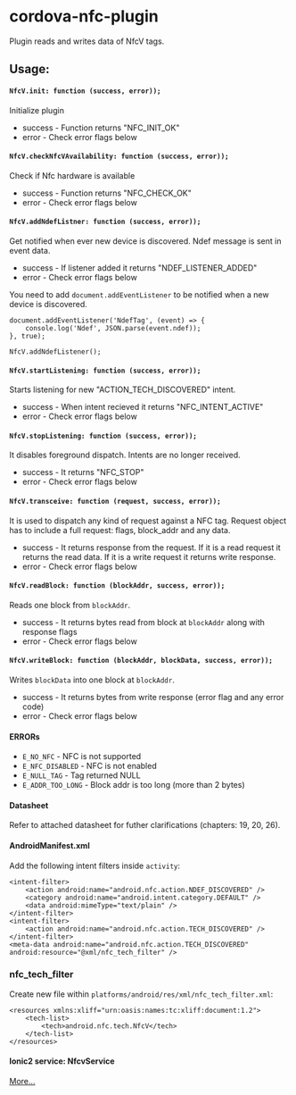 # cordova-nfc-plugin

Plugin reads and writes data of NfcV tags.

Usage:
----------------------------------------------------

#### `NfcV.init: function (success, error));`

Initialize plugin

* success - Function returns "NFC_INIT_OK"
* error - Check error flags below


#### `NfcV.checkNfcVAvailability: function (success, error));`

Check if Nfc hardware is available

* success - Function returns "NFC_CHECK_OK"
* error - Check error flags below

#### `NfcV.addNdefListner: function (success, error));`

Get notified when ever new device is discovered. Ndef message is sent in event data.

* success - If listener added it returns "NDEF_LISTENER_ADDED"
* error - Check error flags below

You need to add `document.addEventListener` to be notified when a new device is discovered.

```
document.addEventListener('NdefTag', (event) => {
    console.log('Ndef', JSON.parse(event.ndef));
}, true);

NfcV.addNdefListener();
```

#### `NfcV.startListening: function (success, error));`

Starts listening for new "ACTION_TECH_DISCOVERED" intent.

* success - When intent recieved it returns "NFC_INTENT_ACTIVE"
* error - Check error flags below


#### `NfcV.stopListening: function (success, error));`

It disables foreground dispatch. Intents are no longer received.

* success - It returns "NFC_STOP"
* error - Check error flags below

#### `NfcV.transceive: function (request, success, error));`

It is used to dispatch any kind of request against a NFC tag. Request object has to include a full request: flags, block_addr and any data.

* success - It returns response from the request. If it is a read request it returns the read data. If it is a write request it returns write response.
* error - Check error flags below


#### `NfcV.readBlock: function (blockAddr, success, error));`

Reads one block from `blockAddr`.

* success - It returns bytes read from block at `blockAddr` along with response flags
* error - Check error flags below


#### `NfcV.writeBlock: function (blockAddr, blockData, success, error));`

Writes `blockData` into one block at `blockAddr`.

* success - It returns bytes from write response (error flag and any error code)
* error - Check error flags below


#### ERRORs

* `E_NO_NFC` - NFC is not supported
* `E_NFC_DISABLED` - NFC is not enabled
* `E_NULL_TAG` - Tag returned NULL
* `E_ADDR_TOO_LONG` - Block addr is too long (more than 2 bytes)

#### Datasheet

Refer to attached datasheet for futher clarifications (chapters: 19, 20, 26).

#### AndroidManifest.xml

Add the following intent filters inside `activity`:

```
<intent-filter>
    <action android:name="android.nfc.action.NDEF_DISCOVERED" />
    <category android:name="android.intent.category.DEFAULT" />
    <data android:mimeType="text/plain" />
</intent-filter>
<intent-filter>
    <action android:name="android.nfc.action.TECH_DISCOVERED" />
</intent-filter>
<meta-data android:name="android.nfc.action.TECH_DISCOVERED" android:resource="@xml/nfc_tech_filter" />
```
### nfc_tech_filter

Create new file within `platforms/android/res/xml/nfc_tech_filter.xml`:

```
<resources xmlns:xliff="urn:oasis:names:tc:xliff:document:1.2">
    <tech-list>
        <tech>android.nfc.tech.NfcV</tech>
    </tech-list>
</resources>
```

#### Ionic2 service: NfcvService

[More...](./ionic2/readme.md)